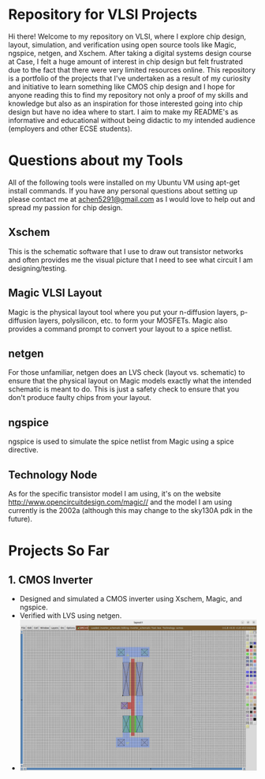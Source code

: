 # Repository for VLSI Projects
Hi there! Welcome to my repository on VLSI, where I explore chip design, layout, simulation, and verification using open source tools like Magic, ngspice, netgen, and Xschem. After taking a digital systems design course at Case, I felt a huge amount of interest in chip design but felt frustrated due to the fact that there were very limited resources online. This repository is a portfolio of the projects that I've undertaken as a result of my curiosity and initiative to learn something like CMOS chip design and I hope for anyone reading this to find my repository not only a proof of my skills and knowledge but also as an inspiration for those interested going into chip design but have no idea where to start. I aim to make my README's as informative and educational without being didactic to my intended audience (employers and other ECSE students).

# Questions about my Tools
All of the following tools were installed on my Ubuntu VM using apt-get install commands. If you have any personal questions about setting up please contact me at achen5291@gmail.com as I would love to help out and spread my passion for chip design.

## Xschem
This is the schematic software that I use to draw out transistor networks and often provides me the visual picture that I need to see what circuit I am designing/testing. 

## Magic VLSI Layout
Magic is the physical layout tool where you put your n-diffusion layers, p-diffusion layers, polysilicon, etc. to form your MOSFETs. Magic also provides a command prompt to convert your layout to a spice netlist.

## netgen
For those unfamiliar, netgen does an LVS check (layout vs. schematic) to ensure that the physical layout on Magic models exactly what the intended schematic is meant to do. This is just a safety check to ensure that you don't produce faulty chips from your layout.

## ngspice
ngspice is used to simulate the spice netlist from Magic using a spice directive. 

## Technology Node
As for the specific transistor model I am using, it's on the website <a>http://www.opencircuitdesign.com/magic//</a> and the model I am using currently is the 2002a (although this may change to the sky130A pdk in the future). 

# Projects So Far

## 1. CMOS Inverter
- Designed and simulated a CMOS inverter using Xschem, Magic, and ngspice.
- Verified with LVS using netgen.
- ![Inverter Layout](CMOSInverter/CMOSInverterLayout.png)
